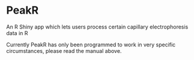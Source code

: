 # PeakR
An R Shiny app which lets users process certain capillary electrophoresis data in R

Currently PeakR has only been programmed to work in very specific circumstances, please read the manual above.
